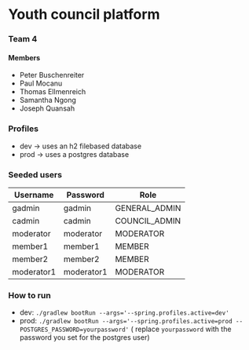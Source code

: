# Youth council platform

### Team 4

#### Members

- Peter Buschenreiter
- Paul Mocanu
- Thomas Ellmenreich
- Samantha Ngong
- Joseph Quansah

### Profiles

- dev -> uses an h2 filebased database
- prod -> uses a postgres database

### Seeded users

| Username   | Password   | Role          |
|------------|------------|---------------|
| gadmin     | gadmin     | GENERAL_ADMIN |
| cadmin     | cadmin     | COUNCIL_ADMIN |
| moderator  | moderator  | MODERATOR     |
| member1    | member1    | MEMBER        |
| member2    | member2    | MEMBER        |
| moderator1 | moderator1 | MODERATOR     |

### How to run

- dev: `./gradlew bootRun --args='--spring.profiles.active=dev'`
- prod: `./gradlew bootRun --args='--spring.profiles.active=prod --POSTGRES_PASSWORD=yourpassword'` (
  replace `yourpassword` with the password you set for the postgres user)
